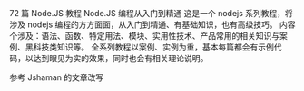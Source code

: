 72 篇 Node.JS 教程
Node.JS 编程从入门到精通
这是一个 nodejs 系列教程，将涉及 nodejs 编程的方方面面，从入门到精通、有基础知识，也有高级技巧。
内容个涉及：语法、函数、特定用法、模块、实用性技术、产品常用的相关知识与案例、黑科技类知识等。
全系列教程以案例、实例为重，基本每篇都会有示例代码，以达到眼见为实的效果，同时也会有相关理论说明。

参考 Jshaman 的文章改写
